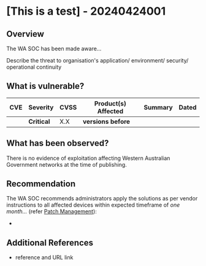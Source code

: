 # \[This is a test\] - 20240424001

## Overview

The WA SOC has been made aware…

Describe the threat to organisation's application/ environment/ security/ operational continuity

## What is vulnerable?

| CVE    | Severity     | CVSS | Product(s) Affected | Summary | Dated |
| ------ | ------------ | ---- | ------------------- | ------- | ----- |
| [](<>) | **Critical** | X.X  | **versions before** |         |       |

## What has been observed?

There is no evidence of exploitation affecting Western Australian Government networks at the time of publishing.

## Recommendation

The WA SOC recommends administrators apply the solutions as per vendor instructions to all affected devices within expected timeframe of *one month...* (refer [Patch Management](../guidelines/patch-management.md)):

- <Vendor URL>

## Additional References

- reference and URL link
